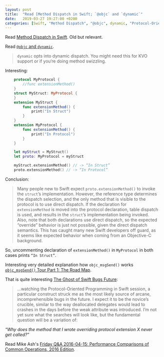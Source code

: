 ```yaml
---
layout: post
title:  "Read [Method Dispatch in Swift; `@objc` and `dynamic`"
date:   2019-03-27 19:27:00 +0200
categories: [Swift, "Method Dispatch", "@objc", dynamic, "Protocol-Oriented Programming"]
---
```

Read [Method Dispatch in Swift](https://www.raizlabs.com/dev/2016/12/swift-method-dispatch/). Old but relevant.

Read [`@objc` and `dynamic`](https://swiftunboxed.com/interop/objc-dynamic/).

> `dynamic` opts into dynamic dispatch. You might need this for KVO support or if you‘re doing method swizzling.

Interesting:
```swift
    protocol MyProtocol {
        //func extensionMethod()
    }
    struct MyStruct: MyProtocol {
    }
    extension MyStruct {
        func extensionMethod() {
            print("In Struct")
        }
    }
    extension MyProtocol {
        func extensionMethod() {
            print("In Protocol")
        }
    }

    let myStruct = MyStruct()
    let proto: MyProtocol = myStruct

    myStruct.extensionMethod() // -> “In Struct”
    proto.extensionMethod() // -> “In Protocol”
```

Conclusion:

> Many people new to Swift expect `proto.extensionMethod()` to invoke the `struct`’s implementation. However, the reference type determines the dispatch selection, and the only method that is visible to the protocol is to use direct dispatch. If the declaration for `extensionMethod` is moved into the protocol declaration, table dispatch is used, and results in the `struct`’s implementation being invoked. Also, note that both declarations use direct dispatch, so the expected “override” behavior is just not possible, given the direct dispatch semantics. This has caught many new Swift developers off guard, as it seems like expected behavior when coming from an Objective-C background.

So, uncommenting declaration of `extensionMethod()` in `MyProtocol` in both cases prints `“In Struct”`.

Interesting very detailed explanation how `objc_msgSend()` works [`objc_msgSend()` Tour Part 1: The Road Map](http://www.friday.com/bbum/2009/12/18/objc_msgsend-part-1-the-road-map/).

That is quite interesting [The Ghost of Swift Bugs Future](https://nomothetis.svbtle.com/the-ghost-of-swift-bugs-future):

> ...watching the Protocol-Oriented Programming in Swift session, a particular construct struck me as the most likely source of arcane, incomprehensible bugs in the future. I expect it to be the novice’s crucible, similar to the way deallocated delegates would lead to crashes in the days before the weak attribute was introduced. I’m not yet sure what the searches will look like, but the fundamental question will be a variation of:

_“Why does the method that I wrote overriding protocol extension X never get called?”_

Read Mike Ash's [Friday Q&A 2016-04-15: Performance Comparisons of Common Operations, 2016 Edition](https://www.mikeash.com/pyblog/friday-qa-2016-04-15-performance-comparisons-of-common-operations-2016-edition.html).
